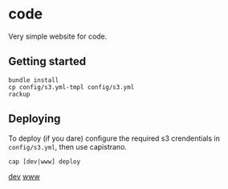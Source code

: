 # code

Very simple website for code.

## Getting started

    bundle install
    cp config/s3.yml-tmpl config/s3.yml
    rackup

## Deploying

To deploy (if you dare) configure the required s3 crendentials in `config/s3.yml`, then use capistrano.

    cap [dev|www] deploy

[dev](http://dev.code.monhs.com.s3-website-us-east-1.amazonaws.com)
[www](http://www.code.monhs.com.s3-website-us-east-1.amazonaws.com)
